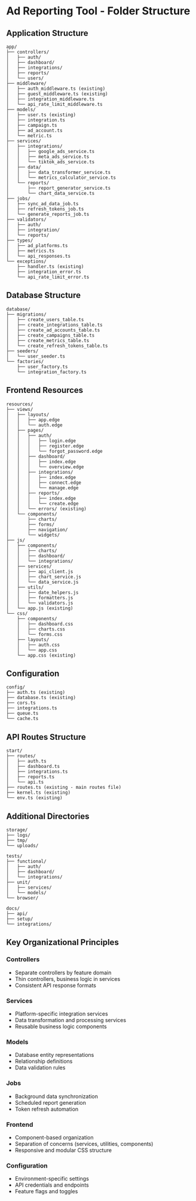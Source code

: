 # Ad Reporting Tool - Folder Structure

## Application Structure

```
app/
├── controllers/
│   ├── auth/
│   ├── dashboard/
│   ├── integrations/
│   ├── reports/
│   └── users/
├── middleware/
│   ├── auth_middleware.ts (existing)
│   ├── guest_middleware.ts (existing)
│   ├── integration_middleware.ts
│   └── api_rate_limit_middleware.ts
├── models/
│   ├── user.ts (existing)
│   ├── integration.ts
│   ├── campaign.ts
│   ├── ad_account.ts
│   └── metric.ts
├── services/
│   ├── integrations/
│   │   ├── google_ads_service.ts
│   │   ├── meta_ads_service.ts
│   │   └── tiktok_ads_service.ts
│   ├── data/
│   │   ├── data_transformer_service.ts
│   │   └── metrics_calculator_service.ts
│   └── reports/
│       ├── report_generator_service.ts
│       └── chart_data_service.ts
├── jobs/
│   ├── sync_ad_data_job.ts
│   ├── refresh_tokens_job.ts
│   └── generate_reports_job.ts
├── validators/
│   ├── auth/
│   ├── integration/
│   └── reports/
├── types/
│   ├── ad_platforms.ts
│   ├── metrics.ts
│   └── api_responses.ts
└── exceptions/
    ├── handler.ts (existing)
    ├── integration_error.ts
    └── api_rate_limit_error.ts
```

## Database Structure

```
database/
├── migrations/
│   ├── create_users_table.ts
│   ├── create_integrations_table.ts
│   ├── create_ad_accounts_table.ts
│   ├── create_campaigns_table.ts
│   ├── create_metrics_table.ts
│   └── create_refresh_tokens_table.ts
├── seeders/
│   └── user_seeder.ts
└── factories/
    ├── user_factory.ts
    └── integration_factory.ts
```

## Frontend Resources

```
resources/
├── views/
│   ├── layouts/
│   │   ├── app.edge
│   │   └── auth.edge
│   ├── pages/
│   │   ├── auth/
│   │   │   ├── login.edge
│   │   │   ├── register.edge
│   │   │   └── forgot_password.edge
│   │   ├── dashboard/
│   │   │   ├── index.edge
│   │   │   └── overview.edge
│   │   ├── integrations/
│   │   │   ├── index.edge
│   │   │   ├── connect.edge
│   │   │   └── manage.edge
│   │   ├── reports/
│   │   │   ├── index.edge
│   │   │   └── create.edge
│   │   └── errors/ (existing)
│   └── components/
│       ├── charts/
│       ├── forms/
│       ├── navigation/
│       └── widgets/
├── js/
│   ├── components/
│   │   ├── charts/
│   │   ├── dashboard/
│   │   └── integrations/
│   ├── services/
│   │   ├── api_client.js
│   │   ├── chart_service.js
│   │   └── data_service.js
│   ├── utils/
│   │   ├── date_helpers.js
│   │   ├── formatters.js
│   │   └── validators.js
│   └── app.js (existing)
└── css/
    ├── components/
    │   ├── dashboard.css
    │   ├── charts.css
    │   └── forms.css
    ├── layouts/
    │   ├── auth.css
    │   └── app.css
    └── app.css (existing)
```

## Configuration

```
config/
├── auth.ts (existing)
├── database.ts (existing)
├── cors.ts
├── integrations.ts
├── queue.ts
└── cache.ts
```

## API Routes Structure

```
start/
├── routes/
│   ├── auth.ts
│   ├── dashboard.ts
│   ├── integrations.ts
│   ├── reports.ts
│   └── api.ts
├── routes.ts (existing - main routes file)
├── kernel.ts (existing)
└── env.ts (existing)
```

## Additional Directories

```
storage/
├── logs/
├── tmp/
└── uploads/

tests/
├── functional/
│   ├── auth/
│   ├── dashboard/
│   └── integrations/
├── unit/
│   ├── services/
│   └── models/
└── browser/

docs/
├── api/
├── setup/
└── integrations/
```

## Key Organizational Principles

### Controllers
- Separate controllers by feature domain
- Thin controllers, business logic in services
- Consistent API response formats

### Services
- Platform-specific integration services
- Data transformation and processing services
- Reusable business logic components

### Models
- Database entity representations
- Relationship definitions
- Data validation rules

### Jobs
- Background data synchronization
- Scheduled report generation
- Token refresh automation

### Frontend
- Component-based organization
- Separation of concerns (services, utilities, components)
- Responsive and modular CSS structure

### Configuration
- Environment-specific settings
- API credentials and endpoints
- Feature flags and toggles